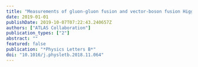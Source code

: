 ```yaml
---
title: "Measurements of gluon-gluon fusion and vector-boson fusion Higgs boson production cross-sections in the $H -> WW^*\to eν μν$ decay channel in pp collisions at $sqrts=$13TeV with the ATLAS detector"
date: 2019-01-01
publishDate: 2019-10-07T07:22:43.240657Z
authors: ["ATLAS Collaboration"]
publication_types: ["2"]
abstract: ""
featured: false
publication: "*Physics Letters B*"
doi: "10.1016/j.physletb.2018.11.064"
---
```


